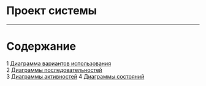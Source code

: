 # Проект системы
---

# Содержание
1 [Диаграмма вариантов использования](UseCase/README.md)  
2 [Диаграммы последовательностей](SequenceDiagrams/README.md)  
3 [Диаграммы активностей](ActivityDiagrams/README.md)
4 [Диаграммы состояний](StateDiagrams/README.md)
